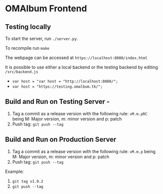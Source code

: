 # OMAlbum Frontend

## Testing locally
To start the server, run `./server.py`.

To recompile run `make`

The webpage can be accessed at `https://localhost:8000/index.html`

It is possible to use either a local backend or the testing backend by editing `/src/backend.js`
- `var host = "var host = "http://localhost:8080/";`
- `var host = "https://testing.omalbum.tk/";`

## Build and Run on Testing Server -
1. Tag a commit as a release version with the following rule:
``` vM.m.pRC ``` being M: Major version, m: minor version and p: patch
2. Push tag:
``` git push --tag ```

## Build and Run on Production Server
1. Tag a commit as a release version with the following rule:
``` vM.m.p ``` being M: Major version, m: minor version and p: patch
2. Push tag:
``` git push --tag ```

Example:
1. ``` git tag v1.0.2 ```
2. ``` git push --tag ```
